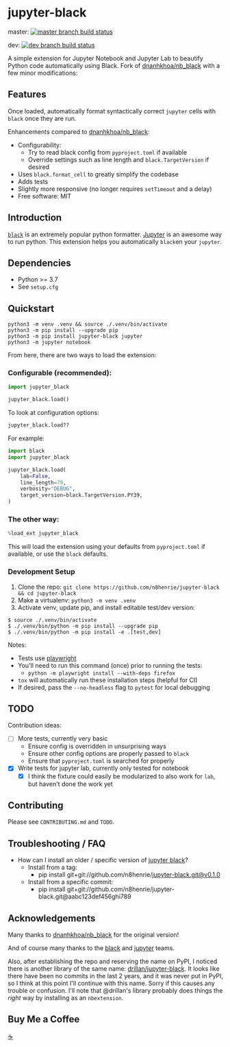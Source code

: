 # jupyter-black

master: [![master branch build status](https://github.com/n8henrie/jupyter-black/actions/workflows/python-package.yml/badge.svg?branch=master)](https://github.com/n8henrie/jupyter-black/actions/workflows/python-package.yml)

dev: [![dev branch build status](https://github.com/n8henrie/jupyter-black/actions/workflows/python-package.yml/badge.svg?branch=dev)](https://github.com/n8henrie/jupyter-black/actions/workflows/python-package.yml)

A simple extension for Jupyter Notebook and Jupyter Lab to beautify Python code
automatically using Black. Fork of
[dnanhkhoa/nb_black](https://github.com/dnanhkhoa/nb_black) with a few minor
modifications:

## Features

Once loaded, automatically format syntactically correct `jupyter` cells with
`black` once they are run.

Enhancements compared to [dnanhkhoa/nb_black](https://github.com/dnanhkhoa/nb_black):

- Configurability:
    - Try to read black config from `pyproject.toml` if available
    - Override settings such as line length and `black.TargetVersion` if
      desired
- Uses `black.format_cell` to greatly simplify the codebase
- Adds tests
- Slightly more responsive (no longer requires `setTimeout` and a delay)
- Free software: MIT

## Introduction

[`black`][black] is an extremely popular python formatter. [Jupyter][jupyter] is an
awesome way to run python. This extension helps you automatically `black`en
your `jupyter`.

## Dependencies

- Python >= 3.7
- See `setup.cfg`

## Quickstart

```
python3 -m venv .venv && source ./.venv/bin/activate
python3 -m pip install --upgrade pip
python3 -m pip install jupyter-black jupyter
python3 -m jupyter notebook
```

From here, there are two ways to load the extension:

### Configurable (recommended):

```python
import jupyter_black

jupyter_black.load()
```

To look at configuration options:

```python
jupyter_black.load??
```

For example:

```python
import black
import jupyter_black

jupyter_black.load(
    lab=False,
    line_length=79,
    verbosity="DEBUG",
    target_version=black.TargetVersion.PY39,
)
```

### The other way:

```python
%load_ext jupyter_black
```

This will load the extension using your defaults from `pyproject.toml` if
available, or use the `black` defaults.

### Development Setup

1. Clone the repo: `git clone https://github.com/n8henrie/jupyter-black && cd
   jupyter-black`
2. Make a virtualenv: `python3 -m venv .venv`
3. Activate venv, update pip, and install editable test/dev version:

```console
$ source ./.venv/bin/activate
$ ./.venv/bin/python -m pip install --upgrade pip
$ ./.venv/bin/python -m pip install -e .[test,dev]
```

Notes:

- Tests use [playwright][playwright]
- You'll need to run this command (once) prior to running the tests:
    - `python -m playwright install --with-deps firefox`
- `tox` will automatically run these installation steps (helpful for CI)
- If desired, pass the `--no-headless` flag to `pytest` for local debugging

## TODO

Contribution ideas:

- [ ] More tests, currently very basic
    - Ensure config is overridden in unsurprising ways
    - Ensure other config options are properly passed to `black`
    - Ensure that `pyproject.toml` is searched for properly
- [x] Write tests for jupyter lab, currently only tested for notebook
    - [x] I think the fixture could easily be modularized to also work for `lab`,
      but haven't done the work yet

## Contributing

Please see `CONTRIBUTING.md` and `TODO`.

## Troubleshooting / FAQ

- How can I install an older / specific version of [jupyter black](jupyter-black)?
    - Install from a tag:
        - pip install git+git://github.com/n8henrie/jupyter-black.git@v0.1.0
    - Install from a specific commit:
        - pip install git+git://github.com/n8henrie/jupyter-black.git@aabc123def456ghi789


[black]: https://github.com/psf/black
[jupyter]: https://jupyter.org/
[playwright]: https://playwright.dev/python/


## Acknowledgements

Many thanks to [dnanhkhoa/nb_black](https://github.com/dnanhkhoa/nb_black) for
the original version!

And of course many thanks to the [black][black] and [jupyter][jupyter] teams.

Also, after establishing the repo and reserving the name on PyPI, I noticed
there is another library of the same name:
[drillan/jupyter-black](https://github.com/drillan/jupyter-black). It looks
like there have been no commits in the last 2 years, and it was never put in
PyPI, so I think at this point I'll continue with this name. Sorry if this
causes any trouble or confusion. I'll note that @drillan's library probably
does things the *right* way by installing as an `nbextension`.

## Buy Me a Coffee

[☕️](https://n8henrie.com/donate)
